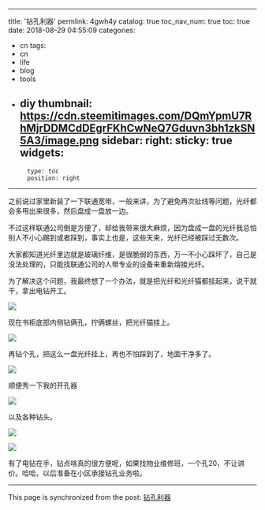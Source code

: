 
---
title: '钻孔利器'
permlink: 4gwh4y
catalog: true
toc_nav_num: true
toc: true
date: 2018-08-29 04:55:09
categories:
- cn
tags:
- cn
- life
- blog
- tools
- diy
thumbnail: https://cdn.steemitimages.com/DQmYpmU7RhMjrDDMCdDEgrFKhCwNeQ7Gduvn3bh1zkSN5A3/image.png
sidebar:
    right:
        sticky: true
widgets:
    -
        type: toc
        position: right
---


之前说过家里新装了一下联通宽带，一般来讲，为了避免再次扯线等问题，光纤都会多甩出来很多，然后盘成一盘放一边。

不过这样联通公司倒是方便了，却给我带来很大麻烦，因为盘成一盘的光纤我总怕别人不小心踢到或者踩到，事实上也是，这些天来，光纤已经被踩过无数次。

大家都知道光纤里边就是玻璃纤维，是很脆弱的东西，万一不小心踩坏了，自己是没法处理的，只能找联通公司的人带专业的设备来重新熔接光纤。

为了解决这个问题，我最终想了一个办法，就是把光纤和光纤猫都挂起来，说干就干，拿出电钻开工。

![](https://cdn.steemitimages.com/DQmYpmU7RhMjrDDMCdDEgrFKhCwNeQ7Gduvn3bh1zkSN5A3/image.png)

现在书柜底部内侧钻俩孔，拧俩螺丝，把光纤猫挂上。

![](https://cdn.steemitimages.com/DQmNTySbzPmDcKnVeD1M5kBfAjxzcKmBZsDGTUbrZph7irb/image.png)

再钻个孔，把这么一盘光纤挂上，再也不怕踩到了，地面干净多了。

![](https://cdn.steemitimages.com/DQme4k4hqPipUCnNmqz1Ya6WGFUPUSyg5yKB4VmvudBn6sa/image.png)

顺便秀一下我的开孔器

![](https://cdn.steemitimages.com/DQmWynLPNLF5tmanphrqLdnHAhBpkmSZgYS4oZwoQ9Zv8Fu/image.png)

以及各种钻头。

![](https://cdn.steemitimages.com/DQmVRwnfNjyDJXYHxVruDk877LEwTnSAXk7gAtURxi83QBm/image.png)

![](https://cdn.steemitimages.com/DQmPPvnV6NSgV7hBRNPCP3B18zKojKKnnyb4mqZRNW4Azfi/image.png)

有了电钻在手，钻点啥真的很方便呢，如果找物业维修班，一个孔20，不让讲价。哈哈，以后准备在小区承接钻孔业务啦。

- - -

This page is synchronized from the post: [钻孔利器](https://steemit.com/@oflyhigh/4gwh4y)
